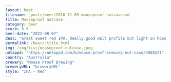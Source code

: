 ```yaml
---
layout: beer
filename: _posts/beer/2016-11-09-mouseproof-nutcase.md
title: Mouseproof nutcase
category: beer
score: 8.5
beer-date: "2022-08-07"
desc: "Great sweet red IPA. Really good malt profile but light on hops. Could drink it all day"
permalink: /beer/:title.html
img: /img/list/mouseproof-nutcase.jpeg
untappd: "https://untappd.com/b/mouse-proof-brewing-nut-case/4088221"
country: "Australia"
brewery: "Mouse Proof Brewing"
breweryURL: "breweryURL"
style: "IPA - Red"
---
```

